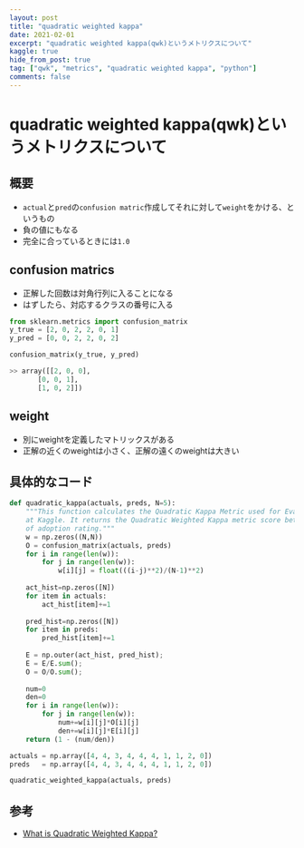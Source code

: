 ```yaml
---
layout: post
title: "quadratic weighted kappa"
date: 2021-02-01
excerpt: "quadratic weighted kappa(qwk)というメトリクスについて"
kaggle: true
hide_from_post: true
tag: ["qwk", "metrics", "quadratic weighted kappa", "python"]
comments: false
---
```


# quadratic weighted kappa(qwk)というメトリクスについて

## 概要
 - `actual`と`pred`の`confusion matric`作成してそれに対して`weight`をかける、というもの  
 - 負の値にもなる
 - 完全に合っているときには`1.0`

## confusion matrics
 - 正解した回数は対角行列に入ることになる  
 - はずしたら、対応するクラスの番号に入る

```python
from sklearn.metrics import confusion_matrix
y_true = [2, 0, 2, 2, 0, 1]
y_pred = [0, 0, 2, 2, 0, 2]

confusion_matrix(y_true, y_pred)

>> array([[2, 0, 0],
       [0, 0, 1],
       [1, 0, 2]])
```

## weight 
 - 別にweightを定義したマトリックスがある
 - 正解の近くのweightは小さく、正解の遠くのweightは大きい

## 具体的なコード

```python
def quadratic_kappa(actuals, preds, N=5):
    """This function calculates the Quadratic Kappa Metric used for Evaluation in the PetFinder competition
    at Kaggle. It returns the Quadratic Weighted Kappa metric score between the actual and the predicted values 
    of adoption rating."""
    w = np.zeros((N,N))
    O = confusion_matrix(actuals, preds)
    for i in range(len(w)): 
        for j in range(len(w)):
            w[i][j] = float(((i-j)**2)/(N-1)**2)
    
    act_hist=np.zeros([N])
    for item in actuals: 
        act_hist[item]+=1
    
    pred_hist=np.zeros([N])
    for item in preds: 
        pred_hist[item]+=1
                         
    E = np.outer(act_hist, pred_hist);
    E = E/E.sum();
    O = O/O.sum();
    
    num=0
    den=0
    for i in range(len(w)):
        for j in range(len(w)):
            num+=w[i][j]*O[i][j]
            den+=w[i][j]*E[i][j]
    return (1 - (num/den))
```

```python
actuals = np.array([4, 4, 3, 4, 4, 4, 1, 1, 2, 0])
preds   = np.array([4, 4, 3, 4, 4, 4, 1, 1, 2, 0])

quadratic_weighted_kappa(actuals, preds)
```

## 参考
 - [What is Quadratic Weighted Kappa?](https://www.kaggle.com/aroraaman/quadratic-kappa-metric-explained-in-5-simple-steps)
